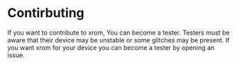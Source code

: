 # Contirbuting
If you want to contribute to xrom, You can become a tester. Testers must be aware that their device may be unstable or some glitches may be present. If you want xrom for your device you can become a tester by opening an issue.

